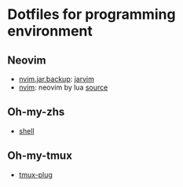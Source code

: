 # Dotfiles for programming environment

## Neovim

- [nvim.jar.backup](./nvim.jar.backup): [jarvim](https://github.com/glepnir/jarvim)
- [nvim](nvim): neovim by lua [source](https://github.com/siduck76/chad-nvim)

## Oh-my-zhs

- [shell](./shell)

## Oh-my-tmux

- [tmux-plug](./tmux-plug)